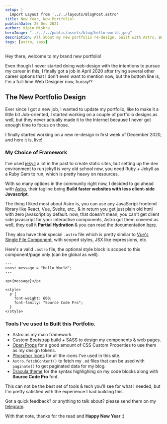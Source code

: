 ```yaml
---
setup: |
  import Layout from '../../layouts/BlogPost.astro'
title: New Year, New Portfolio!
publishDate: 25 Dec 2021
author: Vipin Mishra
heroImage: "../../../public/assets/blog/hello-world.jpeg"
description: All about my new portfolio re-design, built with Astro, Bootstrap, SASS + Open Props.
tags: [astro, sass]
---
```


Hey there, welcome to my brand new portfolio!

Even though I never started doing web-design with the intentions to pursue my career in this, I finally got a job in April 2020 after trying several other career options that I don't even want to mention now, but the bottom line is, I'm a full-time Web Designer now, hurray!?

## The New Portfolio Design

Ever since I got a new job, I wanted to update my portfolio, like to make it a little bit Job-oriented, I started working on a couple of portfolio designs as well, but they never actually made it to the Internet because I never got enough time to focus on those.

I finally started working on a new re-design in first week of December 2020, and here it is, live!

### My Choice of Framework

I've used [jekyll](https://jekyllrb.com/) a lot in the past to create static sites, but setting up the dev environment to run jekyll is very old school now, you need Ruby + Jekyll as a Ruby Gem to run, which is pretty heavy on resources.

With so many options in the community right now, I decided to go ahead with [Astro](https://astro.build/), their tagline being **Build faster websites with less client-side Javascript**.

The thing I liked most about Astro is, you can use any JavaScript frontend library like React, Vue, Svelte, etc., & in return you get just plain old html with zero javascript by default. now, that doesn't mean, you can't get client side javascript for your interactive components, Astro got them covered as well, they call it **Partial Hydration** & you can read the documentation [here](https://docs.astro.build/core-concepts/component-hydration/).

They also have their special `.astro` file which is pretty similar to [Vue's Single File Component](https://vuejs.org/v2/guide/single-file-components.html), with scoped styles, JSX like expressions, etc.

Here's a valid `.astro` file, the optional style block is scoped to this component/page only (can be global as well).

```astro
---
const message = "Hello World";
---

<p>{message}</p>

<style>
  p {
    font-weight: 600;
    font-family: "Source Code Pro";
  }
</style>
```

### Tools I've used to Built this Portfolio.

- Astro as my main framework.
- Custom Bootstrap build + SASS to design my components & web pages.
- [Open Props](https://open-props.style/) for a good amount of CSS Custom Properties to use them as my design tokens.
- [Phosphor Icons](https://phosphoricons.com/) for all the icons I've used in this site.
- `Astro.fetchContent()` to fetch my `.md` files that can be used with `paginate()` to get paginated data for my blog.
- [Dracula theme](https://draculatheme.com/) for the syntax highlighing on my code blocks along with **Source Code Pro** font.

This can not be the best set of tools & tech you'll see for what I needed, but I'm pretty satisfied with the experience I had building this.

Got a quick feedback? or anything to talk about? please send them on my [telegram](https://t.me/thevipinmishra).

With that note, thanks for the read and **Happy New Year** :)
